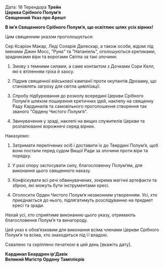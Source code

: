Дата: 18 Терендора
**Трейн**  
**Церква Срібного Полум’я**  
**Священний Указ про Арешт**

**В ім’я Священного Срібного Полум’я, що освітлює шлях усіх вірних!**

Цим священним указом проголошується:

Сер Ксаріон Макар, Леді Соларія Далескар, а також особи, відомі під іменами Джин Мосс, "Руна" та "Натаніель", оголошуються єретиками, зрадниками віри та ворогами Світла за такі злочини:

1. Змову з темними силами, а саме контактом з Дочками Сори Келл, які є втіленням гріха й хаосу.
    
2. Підрив священної військової кампанії проти окупантів Дроааму, що становлять загрозу для світла цивілізації.
    
3. Спробу підбурювання до розколу всередині Церкви Срібного Полум’я шляхом поширення єретичних ідей, наклепу на священну Раду Кардиналів та самовільного проголошення створення так званого "Ордену Чистого Полум’я".
    
4. Звинувачення у зраді, наклепі на вищих служителів Церкви та розпалюванні ворожнечі серед вірних.
    

Наказуємо:

1. Затримати перелічених осіб і доставити їх до Твердині Полум’я, щоб вони постали перед судом Вищої Ради за злочини проти віри та порядку.
    
2. У разі опору застосувати силу, благословенну Полум’ям, для виконання цього священного наказу.
    
3. Конфіскувати всі речі обвинувачених, зокрема магічні артефакти та зброю, які можуть бути інструментами єресі.
    
4. Оголосити Орден Чистого Полум’я незаконним утворенням. Усі, хто приєднається до нього, підлягатимуть розслідуванню на предмет єресі та зради.
    

Нехай усі, хто сприятиме виконанню цього указу, отримають благословення Полум’я та винагороду.

Цей указ є обов’язковим для виконання всіма членами Церкви Срібного Полум’я та всіма, хто знаходиться під її владою.

Схвалено та скріплено печаткою в цей день [вкажіть дату].

**Кардинал Беардрен ір’Давік**  
**Великий Магістр Ордену Тамплієрів**